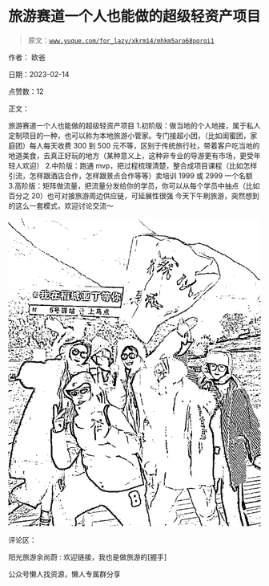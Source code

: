 # 旅游赛道一个人也能做的超级轻资产项目

> 原文：[`www.yuque.com/for_lazy/xkrm14/mhkm5aro68pqrqi1`](https://www.yuque.com/for_lazy/xkrm14/mhkm5aro68pqrqi1)

作者： 欧爸

日期：2023-02-14

点赞数：12

正文：

旅游赛道一个人也能做的超级轻资产项目 1.初阶版：做当地的个人地接，属于私人定制项目的一种，也可以称为本地旅游小管家。专门接超小团，（比如闺蜜团，家庭团）每人每天收费 300 到 500 元不等，区别于传统旅行社，带着客户吃当地的地道美食，去真正好玩的地方（某种意义上，这种非专业的导游更有市场，更受年轻人欢迎） 2.中阶版：跑通 mvp，把过程梳理清楚，整合成项目课程（比如怎样引流，怎样跟酒店合作，怎样跟景点合作等等）卖培训 1999 或 2999 一个名额 3.高阶版：矩阵做流量，把流量分发给你的学员，你可以从每个学员中抽点（比如百分之 20）也可对接旅游周边供应链，可延展性很强 今天下午刷旅游，突然想到的这么一套模式，欢迎讨论交流～

![](img/7568cee131604385c61d835e7e0786b7.png)  

评论区：

阳光旅游余尚蔚 : 欢迎链接，我也是做旅游的[握手]

公众号懒人找资源，懒人专属群分享

